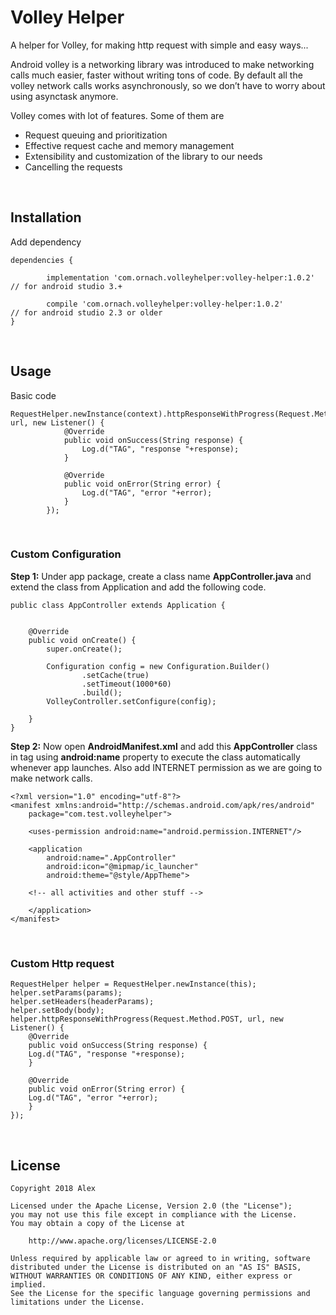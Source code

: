 # Volley Helper
A helper for Volley, for making http request with simple and easy ways...

Android volley is a networking library was introduced to make networking calls much easier, faster without writing tons of code. By default all the volley network calls works asynchronously, so we don’t have to worry about using asynctask anymore.

Volley comes with lot of features. Some of them are

- Request queuing and prioritization
- Effective request cache and memory management
- Extensibility and customization of the library to our needs
- Cancelling the requests

 &nbsp;
 &nbsp;
 

## Installation
Add dependency

```
dependencies {
        
        implementation 'com.ornach.volleyhelper:volley-helper:1.0.2'  // for android studio 3.+
		
        compile 'com.ornach.volleyhelper:volley-helper:1.0.2'         // for android studio 2.3 or older
}
```

 
&nbsp;
&nbsp;
## Usage
Basic code
```
RequestHelper.newInstance(context).httpResponseWithProgress(Request.Method.GET, url, new Listener() {
            @Override
            public void onSuccess(String response) {
                Log.d("TAG", "response "+response);
            }

            @Override
            public void onError(String error) {
                Log.d("TAG", "error "+error);
            }
        });
```
&nbsp;
&nbsp;
### Custom Configuration
**Step 1:**  Under app package, create a class name **AppController.java** and extend the class from Application and add the following code.
```
public class AppController extends Application {


    @Override
    public void onCreate() {
        super.onCreate();

        Configuration config = new Configuration.Builder()
                .setCache(true)         
                .setTimeout(1000*60)    
                .build();
        VolleyController.setConfigure(config);

    }
}
```

**Step 2:**  Now open **AndroidManifest.xml** and add this **AppController** class in <application> tag using **android:name** property to execute the class automatically whenever app launches. Also add INTERNET permission as we are going to make network calls.
```
<?xml version="1.0" encoding="utf-8"?>
<manifest xmlns:android="http://schemas.android.com/apk/res/android"
    package="com.test.volleyhelper">

    <uses-permission android:name="android.permission.INTERNET"/>

    <application
        android:name=".AppController"
        android:icon="@mipmap/ic_launcher"
        android:theme="@style/AppTheme">
        
	<!-- all activities and other stuff -->
	
    </application>
</manifest>
```

&nbsp;
&nbsp;
### Custom Http request
```
RequestHelper helper = RequestHelper.newInstance(this);
helper.setParams(params);
helper.setHeaders(headerParams);
helper.setBody(body);
helper.httpResponseWithProgress(Request.Method.POST, url, new Listener() {
    @Override
    public void onSuccess(String response) {
	Log.d("TAG", "response "+response);
    }

    @Override
    public void onError(String error) {
	Log.d("TAG", "error "+error);
    }
});
```


&nbsp;
&nbsp;
## License
    Copyright 2018 Alex
    
    Licensed under the Apache License, Version 2.0 (the "License");
    you may not use this file except in compliance with the License.
    You may obtain a copy of the License at

        http://www.apache.org/licenses/LICENSE-2.0

    Unless required by applicable law or agreed to in writing, software
    distributed under the License is distributed on an "AS IS" BASIS,
    WITHOUT WARRANTIES OR CONDITIONS OF ANY KIND, either express or implied.
    See the License for the specific language governing permissions and limitations under the License.

